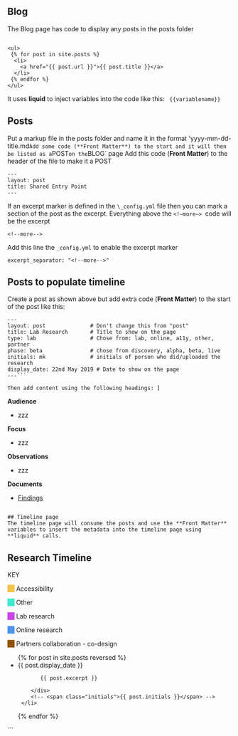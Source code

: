 ## Blog
The Blog page has code to display any posts in the posts folder

```

<ul>
 {% for post in site.posts %}
  <li>
    <a href="{{ post.url }}">{{ post.title }}</a>
  </li>
 {% endfor %}
</ul>

```

It uses **liquid** to inject variables into the code like this:  ``` {{variablename}}```

## Posts
Put a markup file in the posts folder and name it in the format
'yyyy-mm-dd-title.md`
Add some code (**Front Matter**) to the start and it will then be listed as a `POST` on the `BLOG` page
Add this code (**Front Matter**) to the header of the file to make it a POST

```
---
layout: post
title: Shared Entry Point
---
```

If an excerpt marker is defined in the `\_config.yml` file then you can mark a section of the post as the excerpt.
Everything above the  `<!—more—> `code will be the excerpt
```
<!--more-->
```

Add this line the `_config.yml` to enable the excerpt marker
```
excerpt_separator: "<!--more-->"
```

## Posts to populate timeline
Create a post as shown above but add extra code (**Front Matter**) to the start of the post like this:
```
---
layout: post              # Don't change this from "post"
title: Lab Research       # Title to show on the page
type: lab                 # Chose from: lab, online, a11y, other, partner
phase: beta               # chose from discovery, alpha, beta, live
initials: mk              # initials of person who did/uploaded the research
display_date: 22nd May 2019 # Date to show on the page
---```

Then add content using the following headings: ]

```
**Audience**
- zzz

**Focus**
- zzz

**Observations**
- zzz

**Documents**
- [ Findings ](../files/)
```

## Timeline page
The timeline page will consume the posts and use the **Front Matter** variables to insert the metadata into the timeline page using **liquid** calls.

```
<link rel="stylesheet" href="https://scotentsd.github.io/resources/timeline.css?ver=15">
<link href="https://fonts.googleapis.com/css?family=Roboto&display=swap" rel="stylesheet">
<section id="timeline">
<h2>Research Timeline</h2>
<div class="colour_key">
  <p class="colour_key_heading">KEY</p>
  <p><span style="background-color: #f5c44b">&nbsp;&nbsp;&nbsp;&nbsp;</span> Accessibility</p>
  <p><span style="background-color: #3ee9d1">&nbsp;&nbsp;&nbsp;&nbsp;</span> Other</p>
  <p><span style="background-color: #ce43eb">&nbsp;&nbsp;&nbsp;&nbsp;</span> Lab research</p>
  <p><span style="background-color: #4d92eb">&nbsp;&nbsp;&nbsp;&nbsp;</span> Online research</p>
  <p><span style="background-color: #935300">&nbsp;&nbsp;&nbsp;&nbsp;</span> Partners collaboration - co-design</p>
</div>


<ul class="timeline_ul">
  {% for post in site.posts reversed %}
      <li class="timeline_card">
          <div class="date_{{post.type}}" > {{ post.display_date }} </div>
          <!-- <br>  -->
          <div class="type_{{post.type}}" > </div>  
        </div>
       </a>
        <div class="timeline_body">

           {{ post.excerpt }}

        </div>
        <!-- <span class="initials">{{ post.initials }}</span> -->
     </li>
  {% endfor %}
</ul>
</section>
```

